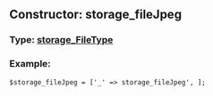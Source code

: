 ## Constructor: storage\_fileJpeg  




### Type: [storage\_FileType](../types/storage_FileType.md)


### Example:

```
$storage_fileJpeg = ['_' => storage_fileJpeg', ];
```
